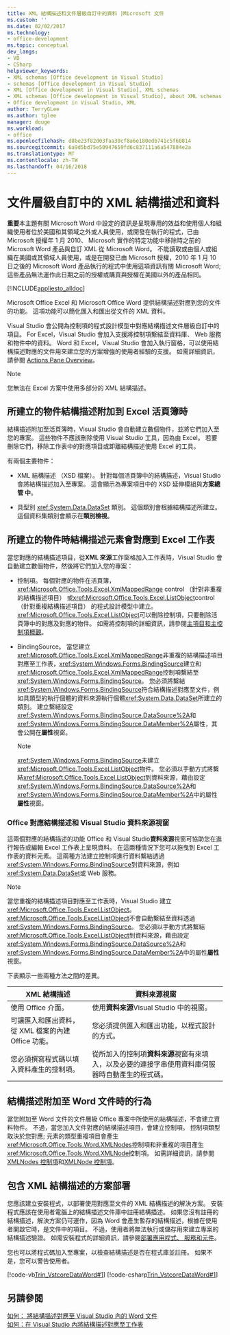 ```yaml
---
title: XML 結構描述和文件層級自訂中的資料 |Microsoft 文件
ms.custom: ''
ms.date: 02/02/2017
ms.technology:
- office-development
ms.topic: conceptual
dev_langs:
- VB
- CSharp
helpviewer_keywords:
- XML schemas [Office development in Visual Studio]
- schemas [Office development in Visual Studio]
- XML [Office development in Visual Studio], XML schemas
- XML schemas [Office development in Visual Studio], about XML schemas and data
- Office development in Visual Studio, XML
author: TerryGLee
ms.author: tglee
manager: douge
ms.workload:
- office
ms.openlocfilehash: d8be23f82d03faa30cf8a6e180edb741c5f60814
ms.sourcegitcommit: 6a9d5bd75e50947659fd6c837111a6a547884e2a
ms.translationtype: MT
ms.contentlocale: zh-TW
ms.lasthandoff: 04/16/2018
---
```

# <a name="xml-schemas-and-data-in-document-level-customizations"></a>文件層級自訂中的 XML 結構描述和資料
  **重要**本主題有關 Microsoft Word 中設定的資訊是呈現專用的效益和使用個人和組織使用者位於美國和其領域之外或人員使用，或開發在執行的程式，已由 Microsoft 授權年 1 月 2010、 Microsoft 實作的特定功能中移除時之前的 Microsoft Word 產品與自訂 XML 從 Microsoft Word。 不能讀取或由個人或組織在美國或其領域人員使用，或是在開發已由 Microsoft 授權，2010 年 1 月 10 日之後的 Microsoft Word 產品執行的程式中使用這項資訊有關 Microsoft Word;這些產品無法運作此日期之前的授權或購買與授權在美國以外的產品相同。  
  
 [!INCLUDE[appliesto_alldoc](../vsto/includes/appliesto-alldoc-md.md)]  
  
 Microsoft Office Excel 和 Microsoft Office Word 提供結構描述對應到您的文件的功能。 這項功能可以簡化匯入和匯出從文件的 XML 資料。  
  
 Visual Studio 會公開為控制項的程式設計模型中對應結構描述文件層級自訂中的項目。 For Excel，Visual Studio 會加入支援將控制項繫結至資料庫、 Web 服務和物件中的資料。 Word 和 Excel，Visual Studio 會加入執行窗格，可以使用結構描述對應的文件用來建立您的方案增強的使用者經驗的支援。 如需詳細資訊，請參閱 [Actions Pane Overview](../vsto/actions-pane-overview.md)。  
  
> [!NOTE]  
>  您無法在 Excel 方案中使用多部分的 XML 結構描述。  
  
## <a name="objects-created-when-schemas-are-attached-to-excel-workbooks"></a>所建立的物件結構描述附加到 Excel 活頁簿時  
 結構描述附加至活頁簿時，Visual Studio 會自動建立數個物件，並將它們加入至您的專案。 這些物件不應該刪除使用 Visual Studio 工具，因為由 Excel。 若要刪除它們，移除工作表中的對應項目或卸離結構描述使用 Excel 的工具。  
  
 有兩個主要物件：  
  
-   XML 結構描述 （XSD 檔案）。 針對每個活頁簿中的結構描述，Visual Studio 會將結構描述加入至專案。 這會顯示為專案項目中的 XSD 延伸模組與**方案總管 中**。  
  
-   具型別 <xref:System.Data.DataSet> 類別。 這個類別會根據結構描述所建立。 這個資料集類別會顯示在**類別檢視**。  
  
## <a name="objects-created-when-schema-elements-are-mapped-to-excel-worksheets"></a>所建立的物件時結構描述元素會對應到 Excel 工作表  
 當您對應的結構描述項目，從**XML 來源**工作窗格加入工作表時，Visual Studio 會自動建立數個物件，然後將它們加入您的專案：  
  
-   控制項。 每個對應的物件在活頁簿， <xref:Microsoft.Office.Tools.Excel.XmlMappedRange> control （針對非重複的結構描述項目） 或<xref:Microsoft.Office.Tools.Excel.ListObject>control （針對重複結構描述項目） 的程式設計模型中建立。 <xref:Microsoft.Office.Tools.Excel.ListObject>可以刪除控制項，只要刪除活頁簿中的對應及對應的物件。 如需將控制項的詳細資訊，請參閱[主項目和主控制項概觀](../vsto/host-items-and-host-controls-overview.md)。  
  
-   BindingSource。 當您建立<xref:Microsoft.Office.Tools.Excel.XmlMappedRange>非重複的結構描述項目對應至工作表，<xref:System.Windows.Forms.BindingSource>建立和<xref:Microsoft.Office.Tools.Excel.XmlMappedRange>控制項繫結至<xref:System.Windows.Forms.BindingSource>。 您必須將繫結<xref:System.Windows.Forms.BindingSource>符合結構描述對應至文件，例如具類型的執行個體的資料來源執行個體<xref:System.Data.DataSet>所建立的類別。 建立繫結設定<xref:System.Windows.Forms.BindingSource.DataSource%2A>和<xref:System.Windows.Forms.BindingSource.DataMember%2A>屬性，其會公開在**屬性**視窗。  
  
    > [!NOTE]  
    >  <xref:System.Windows.Forms.BindingSource>未建立<xref:Microsoft.Office.Tools.Excel.ListObject>物件。 您必須以手動方式將繫結<xref:Microsoft.Office.Tools.Excel.ListObject>到資料來源，藉由設定<xref:System.Windows.Forms.BindingSource.DataSource%2A>和<xref:System.Windows.Forms.BindingSource.DataMember%2A>中的屬性**屬性**視窗。  
  
### <a name="office-mapped-schemas-and-the-visual-studio-data-sources-window"></a>Office 對應結構描述和 Visual Studio 資料來源視窗  
 這兩個對應的結構描述的功能 Office 和 Visual Studio**資料來源**視窗可協助您在進行報告或編輯 Excel 工作表上呈現資料。 在這兩種情況下您可以拖曳到 Excel 工作表的資料元素。 這兩種方法建立控制項進行資料繫結透過<xref:System.Windows.Forms.BindingSource>到資料來源，例如<xref:System.Data.DataSet>或 Web 服務。  
  
> [!NOTE]  
>  當您重複的結構描述項目對應至工作表時，Visual Studio 建立<xref:Microsoft.Office.Tools.Excel.ListObject>。 <xref:Microsoft.Office.Tools.Excel.ListObject>不會自動繫結至資料透過<xref:System.Windows.Forms.BindingSource>。 您必須以手動方式將繫結<xref:Microsoft.Office.Tools.Excel.ListObject>到資料來源，藉由設定<xref:System.Windows.Forms.BindingSource.DataSource%2A>和<xref:System.Windows.Forms.BindingSource.DataMember%2A>中的屬性**屬性**視窗。  
  
 下表顯示一些兩種方法之間的差異。  
  
|XML 結構描述|資料來源視窗|  
|----------------|-------------------------|  
|使用 Office 介面。|使用**資料來源**Visual Studio 中的視窗。|  
|可讓匯入和匯出資料，從 XML 檔案的內建 Office 功能。|您必須提供匯入和匯出功能，以程式設計的方式。|  
|您必須撰寫程式碼以填入資料產生的控制項。|從所加入的控制項**資料來源**視窗有來填入，以及必要的連接字串使用資料庫伺服器時自動產生的程式碼。|  
  
## <a name="behavior-when-schemas-are-attached-to-word-documents"></a>結構描述附加至 Word 文件時的行為  
 當您附加至 Word 文件的文件層級 Office 專案中所使用的結構描述，不會建立資料物件。 不過，當您加入文件對應的結構描述項目，會建立控制項。 控制項類型取決於您對應; 元素的類型重複項目會產生<xref:Microsoft.Office.Tools.Word.XMLNodes>控制項和非重複的項目產生<xref:Microsoft.Office.Tools.Word.XMLNode>控制項。 如需詳細資訊，請參閱[XMLNodes 控制項](../vsto/xmlnodes-control.md)和[XMLNode 控制項](../vsto/xmlnode-control.md)。  
  
## <a name="deployment-of-solutions-that-include-xml-schemas"></a>包含 XML 結構描述的方案部署  
 您應該建立安裝程式，以部署使用對應至文件的 XML 結構描述的解決方案。 安裝程式應該在使用者電腦上的結構描述文件庫中註冊結構描述。 如果您沒有註冊的結構描述，解決方案仍可運作，因為 Word 會產生暫存的結構描述，根據在使用者開啟它時，是文件中的項目。 不過，使用者將無法執行或儲存用來建立專案的結構描述驗證。 如需安裝程式的詳細資訊，請參閱[部署應用程式、 服務和元件](/visualstudio/deployment/deploying-applications-services-and-components)。  
  
 您也可以將程式碼加入至專案，以檢查結構描述是否在程式庫並註冊。 如果不是，您可以警告使用者。  
  
 [!code-vb[Trin_VstcoreDataWord#1](../vsto/codesnippet/VisualBasic/Trin_VstcoreDataWordVB/ThisDocument.vb#1)]
 [!code-csharp[Trin_VstcoreDataWord#1](../vsto/codesnippet/CSharp/Trin_VstcoreDataWordCS/ThisDocument.cs#1)]  
  
## <a name="see-also"></a>另請參閱  
 [如何： 將結構描述對應至 Visual Studio 內的 Word 文件](../vsto/how-to-map-schemas-to-word-documents-inside-visual-studio.md)   
 [如何：在 Visual Studio 內將結構描述對應至工作表](../vsto/how-to-map-schemas-to-worksheets-inside-visual-studio.md)  
  
  